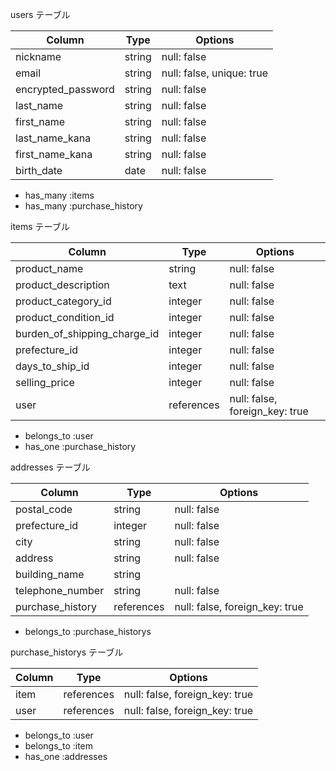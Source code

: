 users テーブル

| Column              | Type   | Options     |
| ------------------  | ------ | ----------- |
| nickname            | string | null: false |
| email               | string | null: false, unique: true|
| encrypted_password  | string | null: false |
| last_name           | string | null: false |
| first_name          | string | null: false |
| last_name_kana      | string | null: false |
| first_name_kana     | string | null: false |
| birth_date          | date   | null: false |

- has_many :items
- has_many :purchase_history

items テーブル

| Column                      | Type   | Options     |
| --------------------------  | ------ | ----------- |
| product_name                | string | null: false |
| product_description         | text   | null: false |
| product_category_id         | integer| null: false |
| product_condition_id        | integer| null: false |
| burden_of_shipping_charge_id| integer| null: false |
| prefecture_id               | integer| null: false |
| days_to_ship_id             | integer| null: false |
| selling_price               | integer| null: false |
| user                        | references | null: false, foreign_key: true|

- belongs_to :user
- has_one :purchase_history

addresses テーブル

| Column             | Type   | Options     |
| ------------------ | ------ | ----------- |
| postal_code        | string | null: false |
| prefecture_id      | integer  | null: false |
| city               | string   | null: false |
| address            | string   | null: false |
| building_name      | string   |             |
| telephone_number   | string   | null: false |
| purchase_history   | references | null: false, foreign_key: true|

- belongs_to :purchase_historys

purchase_historys テーブル

| Column             | Type       | Options     |
| ------------------ | ------     | ----------- |
| item               | references | null: false, foreign_key: true|
| user               | references | null: false, foreign_key: true|

- belongs_to :user
- belongs_to :item
- has_one :addresses